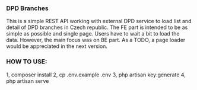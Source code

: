### DPD Branches ###
This is a simple REST API working with external DPD service to load list and detail of DPD branches in Czech republic.
The FE part is intended to be as simple as possible and single page. Users have to wait a bit to load the data.
However, the main focus was on BE part. As a TODO, a page loader would be appreciated in the next version.

### HOW TO USE: ###
1, composer install
2, cp .env.example .env
3, php artisan key:generate
4, php artisan serve


